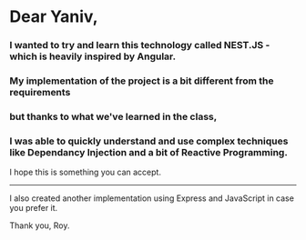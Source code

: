 # Dear Yaniv,

### I wanted to try and learn this technology called NEST.JS - which is heavily inspired by Angular.

### My implementation of the project is a bit different from the requirements

### but thanks to what we've learned in the class,

### I was able to quickly understand and use complex techniques like Dependancy Injection and a bit of Reactive Programming.

I hope this is something you can accept.

---

I also created another implementation using Express and JavaScript in case you prefer it.

Thank you, Roy.
